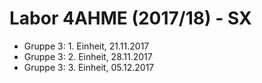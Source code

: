 # Labor 4AHME (2017/18) - SX

* Gruppe 3: 1. Einheit, 21.11.2017  
* Gruppe 3: 2. Einheit, 28.11.2017  
* Gruppe 3: 3. Einheit, 05.12.2017
